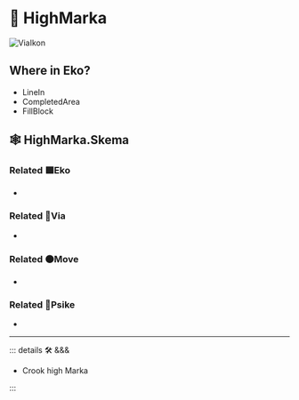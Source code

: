 # 🔻 <via>HighMarka</via>

![ViaIkon](/Via/Via_Ikon.png)

## Where in Eko?

- LineIn
- CompletedArea
- FillBlock

## 🕸 HighMarka.Skema

### Related 🟩<eko>Eko</eko>

-

### Related 🔻<via>Via</via>

-

### Related 🟠<move>Move</move>

-

### Related 💜<psike>Psike</psike>

-

---

<!-- =================================================== -->
<!-- =================================================== -->
<!-- =================================================== -->
<!-- =================================================== -->
<!-- =================================================== -->
::: details 🛠 <dev>&&&</dev>

- Crook high Marka

:::
